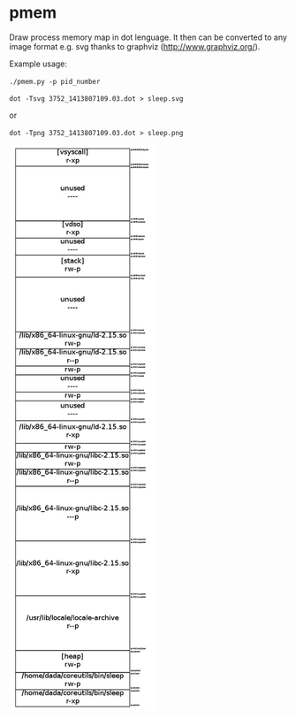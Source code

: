 pmem
====

Draw process memory map in dot lenguage. It then can be converted 
to any image format e.g. svg thanks to graphviz (http://www.graphviz.org/).

Example usage:

`./pmem.py -p pid_number`

`dot -Tsvg 3752_1413807109.03.dot > sleep.svg`

or

`dot -Tpng 3752_1413807109.03.dot > sleep.png`

![:map file example](/sleep.png)


